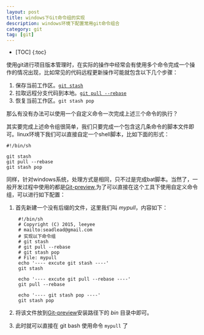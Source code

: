 ```yaml
---
layout: post
title: windows下Git命令组的实现
description: windows环境下配置常用git命令组合
category: git
tag: [git]
---
```


* [TOC]
{:toc}

使用git进行项目版本管理时，在实际的操作中经常会有使用多个命令完成一个操作的情况出现，比如常见的代码远程更新操作可能就包含以下几个步骤：

1. 保存当前工作区。[`git stash`][1]
2. 拉取远程分支代码到本地。[`git pull --rebase`][2]
3. 恢复当前工作区。`git stash pop`

那么有没有办法可以使用一个自定义命令一次完成上述三个命令的执行？

其实要完成上述命令组很简单，我们只要完成一个包含这几条命令的脚本文件即可。linux环境下我们可以直接自定一个shell脚本，比如下面的形式：

```shell
#!/bin/sh

git stash
git pull --rebase
git stash pop
```

同样，针对windows系统，处理方式是相同，只不过是完成bat脚本。当然了，一般开发过程中使用的都是[Git-preview],为了可以直接在这个工具下使用自定义命令组，可以进行如下配置：

1. 首先新建一个没有后缀的文件，这里我们叫 *mypull*，内容如下：

        #!/bin/sh
        # Copyright (C) 2015, leeyee
        # mailto:seadlead@gmail.com
        # 实现以下命令组
        # git stash
        # git pull --rebase
        # git stash pop
        # File: mypull
        echo '---- excute git stash ----'
        git stash

        echo '---- excute git pull --rebase ----'
        git pull --rebase

        echo '---- git stash pop ----'
        git stash pop


2. 将该文件放到[Git-preview]安装路径下的 *bin* 目录中即可。

3. 此时就可以直接在 git bash 使用命令 `mypull` 了


[Git-preview]:https://msysgit.github.io/
[1]:http://git-scm.com/book/zh/v1/Git-%E5%B7%A5%E5%85%B7-%E5%82%A8%E8%97%8F%EF%BC%88Stashing%EF%BC%89
[2]:http://git-scm.com/docs/git-pull